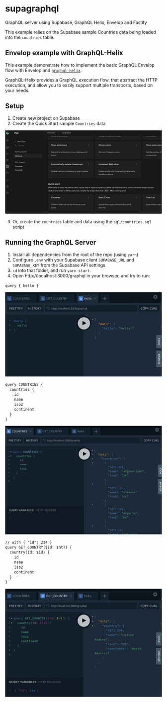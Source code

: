 # supagraphql

GraphQL server using Supabase, GraphQL Helix, Envelop and Fastify

This example relies on the Supabase sample Countries data being loaded into the `countries` table.

## Envelop example with GraphQL-Helix

This example demonstrate how to implement the basic GraphQL Envelop flow with Envelop and [`graphql-helix`](https://github.com/contrawork/graphql-helix).

GraphQL-Helix provides a GraphQL execution flow, that abstract the HTTP execution, and allow you to easily support multiple transports, based on your needs.

## Setup

1. Create new project on Supabase
2. Create the Quick Start sample `Countries` data

![Countries Quick Start](https://github.com/dthyresson/supagraphql/blob/main/docs/screens/countries_quick_start.png 'Countries Quick Start')

3. Or, create the `countries` table and data using the `sql/countries.sql` script

## Running the GraphQL Server

1. Install all dependencies from the root of the repo (using `yarn`)
2. Configure `.env` with your Supabase client `SUPABASE_URL` and `SUPABASE_KEY` from the Supabase API settings
3. `cd` into that folder, and run `yarn start`.
4. Open http://localhost:3000/graphql in your browser, and try to run:

`query { hello }`

![Hello](https://github.com/dthyresson/supagraphql/blob/main/docs/screens/query_hello.png 'Hello')

```
query COUNTRIES {
  countries {
    id
    name
    iso2
    continent
  }
}
```

![Countries](https://github.com/dthyresson/supagraphql/blob/main/docs/screens/query_countries.png 'Countries')

```
// with { "id": 234 }
query GET_COUNTRY($id: Int!) {
  country(id: $id) {
    id
    name
    iso2
    continent
  }
}
```

![Country](https://github.com/dthyresson/supagraphql/blob/main/docs/screens/query_country.png 'Country')

